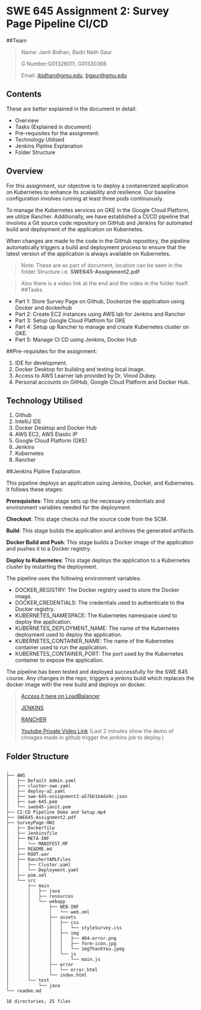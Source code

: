 # SWE 645 Assignment 2: Survey Page Pipeline CI/CD
##Team
> Name: Janit Bidhan, Badri Nath Gaur
> 
> G Number:G01326011, G01330366
>  
> Email: [jbidhan@gmu.edu](jbidhan@gmu.edu), [bgaur@gmu.edu](bgaur@gmu.edu)

## Contents
These are better explained in the document in detail:
- Overview
- Tasks (Explained in document)
- Pre-requisites for the assignment:
- Technology Utilised
- Jenkins Pipline Explanation
- Folder Structure

## Overview
For this assignment, our objective is to deploy a containerized application on Kubernetes to enhance its scalability and resilience. Our baseline configuration involves running at least three pods continuously.

To manage the Kubernetes services on GKE in the Google Cloud Platform, we utilize Rancher. Additionally, we have established a CI/CD pipeline that involves a Git source code repository on GitHub and Jenkins for automated build and deployment of the application on Kubernetes.

When changes are made to the code in the GitHub repository, the pipeline automatically triggers a build and deployment process to ensure that the latest version of the application is always available on Kubernetes.

>Note: These are as part of document, location can be seen in the folder Structure i.e. **SWE645-Assignment2.pdf**

>Also there is a video link at the end and the video in the folder itself.
##Tasks
- Part 1: Store Survey Page on Github, Dockerize the application using Docker and dockerhub
- Part 2: Create EC2 instances using AWS lab for Jenkins and Rancher
- Part 3: Setup Google Cloud Platfrom for GKE
- Part 4: Setup up Rancher to manage and create Kubernetes cluster on GKE.
- Part 5: Manage CI CD using Jenkins, Docker Hub

##Pre-requisites for the assignment:
1. IDE for development.
2. Docker Desktop for building and testing local image.
3. Access to AWS Learner lab provided by Dr. Vinod Dubey.
4. Personal accounts on GitHub, Google Cloud Platform and Docker Hub.


## Technology Utilised
1. Github
2. IntelliJ IDE
3. Docker Desktop and Docker Hub
4. AWS EC2, AWS Elastic IP
5. Google Cloud Platform (GKE)
6. Jenkins
7. Kubernetes
8. Rancher 


##Jenkins Pipline Explanation

This pipeline deploys an application using Jenkins, Docker, and Kubernetes. It follows these stages:

__Prerequisites__: This stage sets up the necessary credentials and environment variables needed for the deployment.

__Checkout__: This stage checks out the source code from the SCM.

__Build__: This stage builds the application and archives the generated artifacts.

__Docker Build and Push__: This stage builds a Docker image of the application and pushes it to a Docker registry.

__Deploy to Kubernetes__: This stage deploys the application to a Kubernetes cluster by restarting the deployment.

The pipeline uses the following environment variables:

- DOCKER_REGISTRY: The Docker registry used to store the Docker image.
- DOCKER_CREDENTIALS: The credentials used to authenticate to the Docker registry.
- KUBERNETES_NAMESPACE: The Kubernetes namespace used to deploy the application.
- KUBERNETES_DEPLOYMENT_NAME: The name of the Kubernetes deployment used to deploy the application.
- KUBERNETES_CONTAINER_NAME: The name of the Kubernetes container used to run the application.
- KUBERNETES_CONTAINER_PORT: The port used by the Kubernetes container to expose the application.

The pipeline has been tested and deployed successfully for the SWE 645 course. Any changes in the repo, triggers a jenkins build which replaces the docker image with the new build and deploys on docker.

>[Access it here on LoadBalancer ](http://35.202.219.90:8080/)
>
>[JENKINS](http://107.23.40.143:8080/)
>
>[RANCHER](https://18.209.26.76/dashboard/)
>
>[Youtube Private Video Link](https://youtu.be/ASzeKtW-gDk)
>  (Last 2 minutes show the demo of chnages made in github trigger the jenkins job to deploy.)

## Folder Structure
```
.
├── AWS
│   ├── Default Admin.yaml
│   ├── cluster-swe.yaml
│   ├── deploy-a2.yaml
│   ├── swe-645-assignment2-a57bb1b4da9c.json
│   ├── swe-645.pem
│   └── swe645-janit.pem
├── CI:CD Pipeline Demo and Setup.mp4
├── SWE645-Assignment2.pdf
├── SurveyPage-HW2
│   ├── Dockerfile
│   ├── Jenkinsfile
│   ├── META-INF
│   │   └── MANIFEST.MF
│   ├── README.md
│   ├── ROOT.war
│   ├── RancherYAMLFiles
│   │   ├── Cluster.yaml
│   │   └── Deployment.yaml
│   ├── pom.xml
│   └── src
│       ├── main
│       │   ├── java
│       │   ├── resources
│       │   └── webapp
│       │       ├── WEB-INF
│       │       │   └── web.xml
│       │       ├── assets
│       │       │   ├── css
│       │       │   │   └── styleSurvey.css
│       │       │   ├── img
│       │       │   │   ├── 404-error.png
│       │       │   │   ├── form-icon.jpg
│       │       │   │   └── imgThankYou.jpeg
│       │       │   └── js
│       │       │       └── main.js
│       │       ├── error
│       │       │   └── error.html
│       │       └── index.html
│       └── test
│           └── java
└── readme.md

18 directories, 25 files
```

